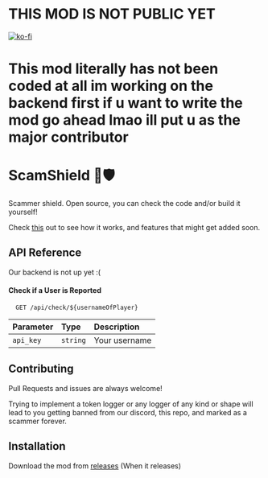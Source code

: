 # THIS MOD IS NOT PUBLIC YET
[![ko-fi](https://ko-fi.com/img/githubbutton_sm.svg)](https://ko-fi.com/W7W2J91BC)

# This mod literally has not been coded at all im working on the backend first if u want to write the mod go ahead lmao ill put u as the major contributor
# ScamShield 👹🛡️
Scammer shield. Open source, you can check the code and/or build it yourself!

Check [this](https://github.com/zxxxxo/ScamShield/releases/) out to see how it works, and features that might get added soon.

## API Reference
Our backend is not up yet :(
#### Check if a User is Reported

```
  GET /api/check/${usernameOfPlayer}
```

| Parameter | Type     | Description                |
| :-------- | :------- | :------------------------- |
| `api_key` | `string` | Your username |



## Contributing

Pull Requests and issues are always welcome!

Trying to implement a token logger or any logger of any kind or shape will lead to you getting banned from our discord, this repo, and marked as a scammer forever. 




## Installation

Download the mod from [releases](https://github.com/zxxxxo/ScamShield/releases/) (When it releases)
    
